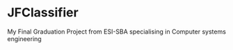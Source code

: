 # JFClassifier
My Final Graduation Project from ESI-SBA specialising in Computer systems engineering 

